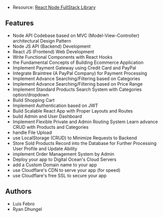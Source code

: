 - Resource: [React Node FullStack Library](https://www.udemy.com/share/101ZGqB0Ubc1dQRHg=/)

## Features
- Node API Codebase based on MVC (Model-View-Controller) architectural Design Pattern
- Node JS API (Backend) Development
- React JS (Frontend) Web Development
 - Write Functional Components with React Hooks
- the Fundamental Concepts of Building Ecommerce Application
 - Implement Payment Gateway using Credit Card and PayPal
 - Integrate Braintree (A PayPal Company) for Payment Processing
 - Implement Advance Searching/Filtering based on Categories
 - Implement Advance Searching/Filtering based on Price Range
 - Implement Standard Products Search System with Categories option/dropdown
 - Build Shopping Cart
 - Implement Authentication based on JWT
 - Build Scalable React App with Proper Layouts and Routes
 - build Admin and User Dashboard
 - Implement Flexible Private and Admin Routing System
Learn advance CRUD with Products and Categories
 - handle File Upload
 - use LocalStorage (CRUD) to Minimize Requests to Backend
 - Store Sold Products Record into the Database for Further Processing
User Profile and Update Ability
 - implement Order Management System by Admin
 - Deploy your app to Digital Ocean's Cloud Servers
 - add a Custom Domain name to your app
 - use Cloudflare's CDN to serve your app (for speed)
 - use Cloudflare's free SSL to secure your app


## Authors
- Luis Febro
- Ryan Dhungel

